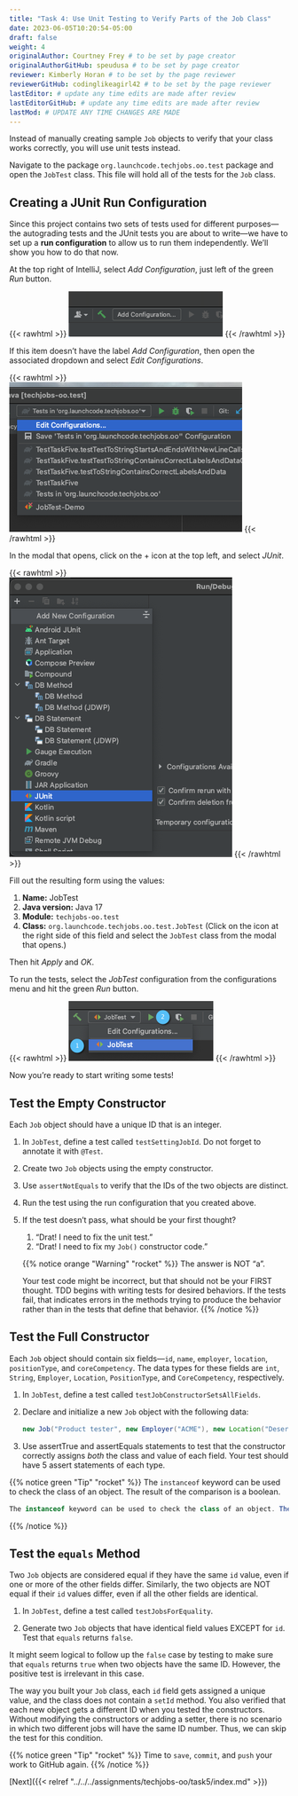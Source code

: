 ```yaml
---
title: "Task 4: Use Unit Testing to Verify Parts of the Job Class"
date: 2023-06-05T10:20:54-05:00
draft: false
weight: 4
originalAuthor: Courtney Frey # to be set by page creator
originalAuthorGitHub: speudusa # to be set by page creator
reviewer: Kimberly Horan # to be set by the page reviewer
reviewerGitHub: codinglikeagirl42 # to be set by the page reviewer
lastEditor: # update any time edits are made after review
lastEditorGitHub: # update any time edits are made after review
lastMod: # UPDATE ANY TIME CHANGES ARE MADE
---
```


Instead of manually creating sample `Job` objects to verify that your class works correctly, you will use unit tests instead.

Navigate to the package `org.launchcode.techjobs.oo.test` package and open the `JobTest` class. This file will hold all of the tests for the `Job` class.

## Creating a JUnit Run Configuration

Since this project contains two sets of tests used for different purposes—the autograding tests and the JUnit tests you are about to write—we have to set up a **run configuration** to allow us to run them independently. We’ll show you how to do that now.

At the top right of IntelliJ, select _Add Configuration_, just left of the green _Run_ button.

{{< rawhtml >}}
<img src="../figures/add-configuration.png" alt="Configuration tab">
{{< /rawhtml >}}

If this item doesn’t have the label _Add Configuration_, then open the associated dropdown and select _Edit Configurations_.

{{< rawhtml >}}
<img src="../figures/edit-configurations.png" alt="Configuration tab">
{{< /rawhtml >}}

In the modal that opens, click on the + icon at the top left, and select _JUnit_.

{{< rawhtml >}}
<img src="../figures/select-junit-configuration.png" alt="Configuration tab">
{{< /rawhtml >}}

Fill out the resulting form using the values:

   1. **Name:** JobTest
   1. **Java version:** Java 17 
   1. **Module:** `techjobs-oo.test`
   1. **Class:** `org.launchcode.techjobs.oo.test.JobTest` (Click on the icon at the right side of this field and select the `JobTest` class from the modal that opens.)

Then hit _Apply_ and _OK_.

To run the tests, select the _JobTest_ configuration from the configurations menu and hit the green _Run_ button.

{{< rawhtml >}}
<img src="../figures/running-junit-config.png" alt="Configuration tab">
{{< /rawhtml >}}

Now you’re ready to start writing some tests!

## Test the Empty Constructor
Each `Job` object should have a unique ID that is an integer.

1. In `JobTest`, define a test called `testSettingJobId`. Do not forget to annotate it with `@Test`.
1. Create two `Job` objects using the empty constructor.
1. Use `assertNotEquals` to verify that the IDs of the two objects are distinct.
1. Run the test using the run configuration that you created above.
1. If the test doesn’t pass, what should be your first thought?
   1. “Drat! I need to fix the unit test.”
   1. “Drat! I need to fix my `Job()` constructor code.”

   {{% notice orange "Warning" "rocket" %}} 
   The answer is NOT “a”.

   Your test code might be incorrect, but that should not be your FIRST thought. TDD begins with writing tests for desired behaviors. If the tests fail, that indicates errors in the methods trying to produce the behavior rather than in the tests that define that behavior.
  {{% /notice %}}


## Test the Full Constructor
Each `Job` object should contain six fields—`id`, `name`, `employer`, `location`, `positionType`, and `coreCompetency`. The data types for these fields are `int`, `String`, `Employer`, `Location`, `PositionType`, and `CoreCompetency`, respectively.

1. In `JobTest`, define a test called `testJobConstructorSetsAllFields`.

1. Declare and initialize a new `Job` object with the following data:
   ```java
   new Job("Product tester", new Employer("ACME"), new Location("Desert"), new PositionType("Quality control"), new CoreCompetency("Persistence"));
   ```

1. Use assertTrue and assertEquals statements to test that the constructor correctly assigns _both_ the class and value of each field. Your test should have 5 assert statements of each type.

{{% notice green "Tip" "rocket" %}} 
 The `instanceof` keyword can be used to check the class of an object. The result of the comparison is a boolean.

 ```java
 The instanceof keyword can be used to check the class of an object. The result of the comparison is a boolean.
 ```
{{% /notice %}}

## Test the `equals` Method
Two `Job` objects are considered equal if they have the same `id` value, even if one or more of the other fields differ. Similarly, the two objects are NOT equal if their `id` values differ, even if all the other fields are identical.

   1. In `JobTest`, define a test called `testJobsForEquality`.

   1. Generate two `Job` objects that have identical field values EXCEPT for `id`. Test that `equals` returns `false`.

It might seem logical to follow up the `false` case by testing to make sure that `equals` returns `true` when two objects have the same ID. However, the positive test is irrelevant in this case.

The way you built your `Job` class, each `id` field gets assigned a unique value, and the class does not contain a `setId` method. You also verified that each new object gets a different ID when you tested the constructors. Without modifying the constructors or adding a setter, there is no scenario in which two different jobs will have the same ID number. Thus, we can skip the test for this condition.

{{% notice green "Tip" "rocket" %}} 
Time to `save`, `commit`, and `push` your work to GitHub again.
{{% /notice %}}


[Next]({{< relref "../../../assignments/techjobs-oo/task5/index.md" >}})

